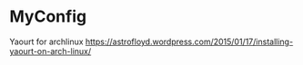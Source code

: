 # MyConfig
Yaourt for archlinux https://astrofloyd.wordpress.com/2015/01/17/installing-yaourt-on-arch-linux/
